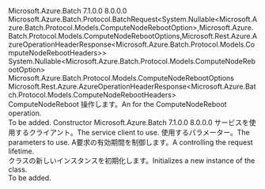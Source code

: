 <Type Name="ComputeNodeRebootBatchRequest" FullName="Microsoft.Azure.Batch.Protocol.BatchRequests.ComputeNodeRebootBatchRequest">
  <TypeSignature Language="C#" Value="public class ComputeNodeRebootBatchRequest : Microsoft.Azure.Batch.Protocol.BatchRequest&lt;Nullable&lt;Microsoft.Azure.Batch.Protocol.Models.ComputeNodeRebootOption&gt;,Microsoft.Azure.Batch.Protocol.Models.ComputeNodeRebootOptions,Microsoft.Rest.Azure.AzureOperationHeaderResponse&lt;Microsoft.Azure.Batch.Protocol.Models.ComputeNodeRebootHeaders&gt;&gt;" />
  <TypeSignature Language="ILAsm" Value=".class public auto ansi beforefieldinit ComputeNodeRebootBatchRequest extends Microsoft.Azure.Batch.Protocol.BatchRequest`3&lt;valuetype System.Nullable`1&lt;valuetype Microsoft.Azure.Batch.Protocol.Models.ComputeNodeRebootOption&gt;, class Microsoft.Azure.Batch.Protocol.Models.ComputeNodeRebootOptions, class Microsoft.Rest.Azure.AzureOperationHeaderResponse`1&lt;class Microsoft.Azure.Batch.Protocol.Models.ComputeNodeRebootHeaders&gt;&gt;" />
  <TypeSignature Language="DocId" Value="T:Microsoft.Azure.Batch.Protocol.BatchRequests.ComputeNodeRebootBatchRequest" />
  <TypeSignature Language="VB.NET" Value="Public Class ComputeNodeRebootBatchRequest&#xA;Inherits BatchRequest(Of Nullable(Of ComputeNodeRebootOption), ComputeNodeRebootOptions, AzureOperationHeaderResponse(Of ComputeNodeRebootHeaders))" />
  <TypeSignature Language="F#" Value="type ComputeNodeRebootBatchRequest = class&#xA;    inherit BatchRequest&lt;Nullable&lt;ComputeNodeRebootOption&gt;, ComputeNodeRebootOptions, AzureOperationHeaderResponse&lt;ComputeNodeRebootHeaders&gt;&gt;" />
  <AssemblyInfo>
    <AssemblyName>Microsoft.Azure.Batch</AssemblyName>
    <AssemblyVersion>7.1.0.0</AssemblyVersion>
    <AssemblyVersion>8.0.0.0</AssemblyVersion>
  </AssemblyInfo>
  <Base>
    <BaseTypeName>Microsoft.Azure.Batch.Protocol.BatchRequest&lt;System.Nullable&lt;Microsoft.Azure.Batch.Protocol.Models.ComputeNodeRebootOption&gt;,Microsoft.Azure.Batch.Protocol.Models.ComputeNodeRebootOptions,Microsoft.Rest.Azure.AzureOperationHeaderResponse&lt;Microsoft.Azure.Batch.Protocol.Models.ComputeNodeRebootHeaders&gt;&gt;</BaseTypeName>
    <BaseTypeArguments>
      <BaseTypeArgument TypeParamName="TBody">System.Nullable&lt;Microsoft.Azure.Batch.Protocol.Models.ComputeNodeRebootOption&gt;</BaseTypeArgument>
      <BaseTypeArgument TypeParamName="TOptions">Microsoft.Azure.Batch.Protocol.Models.ComputeNodeRebootOptions</BaseTypeArgument>
      <BaseTypeArgument TypeParamName="TResponse">Microsoft.Rest.Azure.AzureOperationHeaderResponse&lt;Microsoft.Azure.Batch.Protocol.Models.ComputeNodeRebootHeaders&gt;</BaseTypeArgument>
    </BaseTypeArguments>
  </Base>
  <Interfaces />
  <Docs>
    <summary>
            <span data-ttu-id="c5b9a-101"><see cref="T:Microsoft.Azure.Batch.Protocol.IBatchRequest" /> ComputeNodeReboot 操作します。</span><span class="sxs-lookup"><span data-stu-id="c5b9a-101">An <see cref="T:Microsoft.Azure.Batch.Protocol.IBatchRequest" /> for the ComputeNodeReboot operation.</span></span>
            </summary>
    <remarks>To be added.</remarks>
  </Docs>
  <Members>
    <Member MemberName=".ctor">
      <MemberSignature Language="C#" Value="public ComputeNodeRebootBatchRequest (Microsoft.Azure.Batch.Protocol.BatchServiceClient serviceClient, Nullable&lt;Microsoft.Azure.Batch.Protocol.Models.ComputeNodeRebootOption&gt; parameters, System.Threading.CancellationToken cancellationToken);" />
      <MemberSignature Language="ILAsm" Value=".method public hidebysig specialname rtspecialname instance void .ctor(class Microsoft.Azure.Batch.Protocol.BatchServiceClient serviceClient, valuetype System.Nullable`1&lt;valuetype Microsoft.Azure.Batch.Protocol.Models.ComputeNodeRebootOption&gt; parameters, valuetype System.Threading.CancellationToken cancellationToken) cil managed" />
      <MemberSignature Language="DocId" Value="M:Microsoft.Azure.Batch.Protocol.BatchRequests.ComputeNodeRebootBatchRequest.#ctor(Microsoft.Azure.Batch.Protocol.BatchServiceClient,System.Nullable{Microsoft.Azure.Batch.Protocol.Models.ComputeNodeRebootOption},System.Threading.CancellationToken)" />
      <MemberSignature Language="F#" Value="new Microsoft.Azure.Batch.Protocol.BatchRequests.ComputeNodeRebootBatchRequest : Microsoft.Azure.Batch.Protocol.BatchServiceClient * Nullable&lt;Microsoft.Azure.Batch.Protocol.Models.ComputeNodeRebootOption&gt; * System.Threading.CancellationToken -&gt; Microsoft.Azure.Batch.Protocol.BatchRequests.ComputeNodeRebootBatchRequest" Usage="new Microsoft.Azure.Batch.Protocol.BatchRequests.ComputeNodeRebootBatchRequest (serviceClient, parameters, cancellationToken)" />
      <MemberType>Constructor</MemberType>
      <AssemblyInfo>
        <AssemblyName>Microsoft.Azure.Batch</AssemblyName>
        <AssemblyVersion>7.1.0.0</AssemblyVersion>
        <AssemblyVersion>8.0.0.0</AssemblyVersion>
      </AssemblyInfo>
      <Parameters>
        <Parameter Name="serviceClient" Type="Microsoft.Azure.Batch.Protocol.BatchServiceClient" />
        <Parameter Name="parameters" Type="System.Nullable&lt;Microsoft.Azure.Batch.Protocol.Models.ComputeNodeRebootOption&gt;" />
        <Parameter Name="cancellationToken" Type="System.Threading.CancellationToken" />
      </Parameters>
      <Docs>
        <param name="serviceClient"><span data-ttu-id="c5b9a-102">サービスを使用するクライアント。</span><span class="sxs-lookup"><span data-stu-id="c5b9a-102">The service client to use.</span></span></param>
        <param name="parameters"><span data-ttu-id="c5b9a-103">使用するパラメーター。</span><span class="sxs-lookup"><span data-stu-id="c5b9a-103">The parameters to use.</span></span></param>
        <param name="cancellationToken"><span data-ttu-id="c5b9a-104">A<see cref="T:System.Threading.CancellationToken" />要求の有効期間を制御します。</span><span class="sxs-lookup"><span data-stu-id="c5b9a-104">A <see cref="T:System.Threading.CancellationToken" /> controlling the request lifetime.</span></span></param>
        <summary>
            <span data-ttu-id="c5b9a-105"><see cref="T:Microsoft.Azure.Batch.Protocol.BatchRequests.ComputeNodeRebootBatchRequest" /> クラスの新しいインスタンスを初期化します。</span><span class="sxs-lookup"><span data-stu-id="c5b9a-105">Initializes a new instance of the <see cref="T:Microsoft.Azure.Batch.Protocol.BatchRequests.ComputeNodeRebootBatchRequest" /> class.</span></span>
            </summary>
        <remarks>To be added.</remarks>
      </Docs>
    </Member>
  </Members>
</Type>